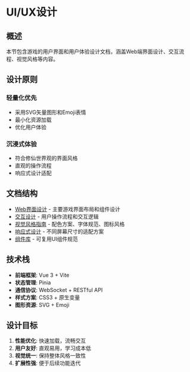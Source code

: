 # UI/UX设计

## 概述

本节包含游戏的用户界面和用户体验设计文档，涵盖Web端界面设计、交互流程、视觉风格等内容。

## 设计原则

### 轻量化优先
- 采用SVG矢量图形和Emoji表情
- 最小化资源加载
- 优化用户体验

### 沉浸式体验
- 符合修仙世界观的界面风格
- 直观的操作流程
- 响应式设计适配

## 文档结构

- [Web界面设计](./web-interface.md) - 主要游戏界面布局和组件设计
- [交互设计](./interaction.md) - 用户操作流程和交互逻辑
- [视觉风格指南](./visual-style.md) - 配色方案、字体规范、图标风格
- [响应式设计](./responsive.md) - 不同屏幕尺寸的适配方案
- [组件库](./components.md) - 可复用UI组件规范

## 技术栈

- **前端框架**: Vue 3 + Vite
- **状态管理**: Pinia
- **通信协议**: WebSocket + RESTful API
- **样式方案**: CSS3 + 原生变量
- **图形资源**: SVG + Emoji

## 设计目标

1. **性能优化**: 快速加载，流畅交互
2. **用户友好**: 直观易用，学习成本低
3. **视觉统一**: 保持整体风格一致性
4. **扩展性强**: 便于后续功能迭代